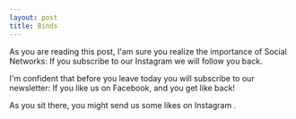 ```yaml
---
layout: post
title: Binds
---
```




As you are reading this post, I'am sure you realize the importance of Social Networks:
If you subscribe to our Instagram we will follow you back. 
 
 
I'm confident that before you leave today you will subscribe to our newsletter:
If you like us on Facebook, and you get like back!

As you sit there, you might send us some likes on Instagram .
